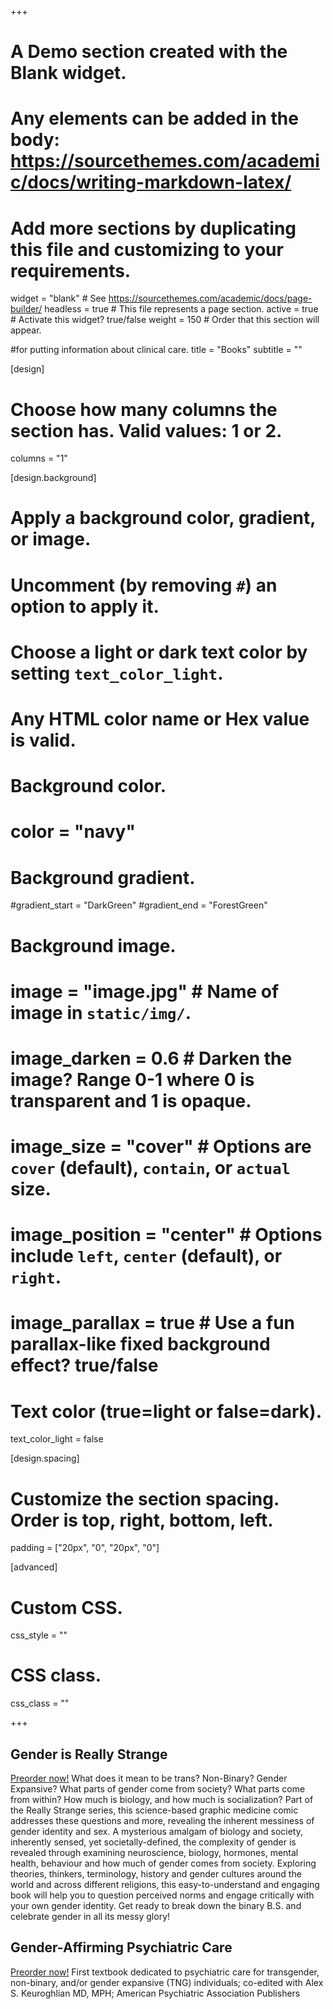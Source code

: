 +++
# A Demo section created with the Blank widget.
# Any elements can be added in the body: https://sourcethemes.com/academic/docs/writing-markdown-latex/
# Add more sections by duplicating this file and customizing to your requirements.

widget = "blank"  # See https://sourcethemes.com/academic/docs/page-builder/
headless = true  # This file represents a page section.
active = true  # Activate this widget? true/false
weight = 150  # Order that this section will appear.

#for putting information about clinical care. 
title = "Books"
subtitle = ""

[design]
  # Choose how many columns the section has. Valid values: 1 or 2.
  columns = "1"

[design.background]
  # Apply a background color, gradient, or image.
  #   Uncomment (by removing `#`) an option to apply it.
  #   Choose a light or dark text color by setting `text_color_light`.
  #   Any HTML color name or Hex value is valid.

  # Background color.
  # color = "navy"
  
  # Background gradient.
  #gradient_start = "DarkGreen"
  #gradient_end = "ForestGreen"
  
  # Background image.
  # image = "image.jpg"  # Name of image in `static/img/`.
  # image_darken = 0.6  # Darken the image? Range 0-1 where 0 is transparent and 1 is opaque.
  # image_size = "cover"  #  Options are `cover` (default), `contain`, or `actual` size.
  # image_position = "center"  # Options include `left`, `center` (default), or `right`.
  # image_parallax = true  # Use a fun parallax-like fixed background effect? true/false
  
  # Text color (true=light or false=dark).
  text_color_light = false

[design.spacing]
  # Customize the section spacing. Order is top, right, bottom, left.
  padding = ["20px", "0", "20px", "0"]

[advanced]
 # Custom CSS. 
 css_style = ""
 
 # CSS class.
 css_class = ""

+++


## Gender is Really Strange 
[Preorder now!](https://us.jkp.com/products/gender-is-really-strange?_pos=1&_psq=gender+is+really+str&_ss=e&_v=1.0)
What does it mean to be trans? Non-Binary? Gender Expansive? What parts of gender come from society? What parts come from within? How much is biology, and how much is socialization? Part of the Really Strange series, this science-based graphic medicine comic addresses these questions and more, revealing the inherent messiness of gender identity and sex. A mysterious amalgam of biology and society, inherently sensed, yet societally-defined, the complexity of gender is revealed through examining neuroscience, biology, hormones, mental health, behaviour and how much of gender comes from society. Exploring theories, thinkers, terminology, history and gender cultures around the world and across different religions, this easy-to-understand and engaging book will help you to question perceived norms and engage critically with your own gender identity. Get ready to break down the binary B.S. and celebrate gender in all its messy glory!

##

## Gender-Affirming Psychiatric Care
[Preorder now!](https://www.barnesandnoble.com/w/gender-affirming-psychiatric-care-teddy-g-goetz-md-ms/1143188824)
First textbook dedicated to psychiatric care for transgender, non-binary, and/or gender expansive (TNG) individuals; co-edited with Alex S. Keuroghlian MD, MPH; American Psychiatric Association Publishers
